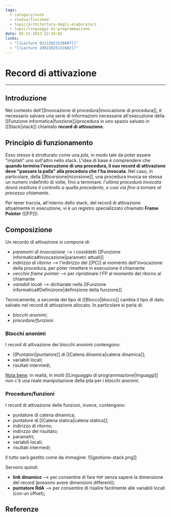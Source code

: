 ```yaml
---
tags:
  - category/note
  - status/finished
  - topic/architettura-degli-elaboratori
  - topic/linguaggi-di-programmazione
date: 05-11-2023 22:34:02
links:
  - "[[Lecture 02112023130607]]"
  - "[[Lecture 20022025131602]]"
---
```

# Record di attivazione
---
## Introduzione
Nel contesto dell'[[Invocazione di procedura|invocazione di procedura]], è necessario salvare una serie di informazioni necessarie all'esecuzione della [[Funzione informatica|funzione]]/procedura in uno spazio salvato in [[Stack|stack]] chiamato **record di attivazione**.

## Principio di funzionamento
Esso stesso è strutturato come una _pila_, in modo tale da poter essere "impilati" uno sull'altro nello stack. L'idea di base è comprendere che **quando termina l'esecuzione di una procedura, il suo record di attivazione deve "passare la palla" alla procedura che l'ha invocata**. Nel caso, in particolare, della [[Ricorsione|ricorsione]], una procedura invoca se stessa un numero indefinito di volte, fino a terminare: _l'ultima procedura invocata dovrà restituire il controllo a quella precedente, e così via fino a tornare al processo chiamante_.

Per tener traccia, all'interno dello stack, del record di attivazione attualmente in esecuzione, vi è un registro specializzato chiamato **Frame Pointer** ([[FP]]).

## Composizione
Un recordo di attivazione si compone di:
- _parametri di invocazione_ --> i cosiddetti [[Funzione informatica#Invocazione|parametri attuali]]
- _indirizzo di ritorno_ --> l'indirizzo del [[PC]] al momento dell'invocazione della procedura, per poter rimettere in esecuzione il chiamante
- _vecchio frame pointer_ --> per ripristinare l'FP al momento del ritorno al chiamante
- _variabili locali_ --> dichiarate nella [[Funzione informatica#Definizione|definizione della funzione]]

Tecnicamente, a seconda del tipo di [[Blocco|blocco]] cambia il tipo di dato salvato nel record di attivazione allocato. In particolare si parla di:
- _blocchi anonimi_;
- _procedure/funzioni_.

### Blocchi anonimi
I record di attivazione dei blocchi anonimi contengono:
- [[Puntatori|puntatore]] di [[Catena dinamica|catena dinamica]];
- variabili locali;
- risultati intermedi;

<u>Nota bene</u>: in realtà, in molti [[Linguaggio di programmazione|linguaggi]] non c'è una reale manipolazione della pila per i blocchi anonimi.

### Procedure/funzioni
I record di attivazione delle funzioni, invece, contengono:
- puntatore di catena dinamica;
- puntatore di [[Catena statica|catena statica]];
- indirizzo di ritorno;
- indirizzo del risultato;
- parametri;
- variabili locali;
- risultati intermedi;

Il tutto sarà gestito come da immagine:
![[gestione-stack.png]]

Servono quindi:
- **link dinamico** --> per consentire di fare `POP` senza sapere la dimensione del record (possono avere dimensioni differenti);
- **puntatore RdA** --> per consentire di risalire facilmente alle variabili locali (con un offset);

## Referenze